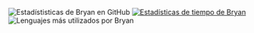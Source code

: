 
![Estadístisticas de Bryan en GitHub](https://github-readme-stats.vercel.app/api?username=ElLuchoMan&show_icons=true&theme=radical&count_private=true&locale=es&include_all_commits=true)
[![Estadísticas de tiempo de Bryan](https://github-readme-stats.vercel.app/api/wakatime?username=ElLuchoMan)](https://github.com/anuraghazra/github-readme-stats)
![Lenguajes más utilizados por Bryan](https://github-readme-stats.vercel.app/api/top-langs/?username=ElLuchoMan&layout=compact&show_icons=true&theme=radical&locale=es)


